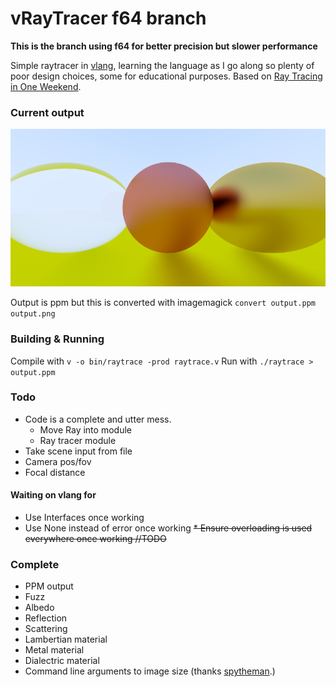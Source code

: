 # vRayTracer f64 branch

**This is the branch using f64 for better precision but slower performance**

Simple raytracer in [vlang](https://vlang.io), learning the language as I go along so plenty of poor design choices, some for educational purposes. Based on [Ray Tracing in One Weekend](https://github.com/RayTracing/raytracinginoneweekend).

### Current output

![raytrace output](output.png)

Output is ppm but this is converted with imagemagick `convert output.ppm output.png`

### Building & Running

Compile with `v -o bin/raytrace -prod raytrace.v`
Run with `./raytrace > output.ppm`

### Todo

* Code is a complete and utter mess.
  - Move Ray into module
  - Ray tracer module
* Take scene input from file
* Camera pos/fov
* Focal distance

#### Waiting on vlang for 
* Use Interfaces once working
* Use None instead of error once working
~~* Ensure overloading is used everywhere once working //TODO~~

### Complete

* PPM output
* Fuzz
* Albedo
* Reflection
* Scattering
* Lambertian material
* Metal material
* Dialectric material
* Command line arguments to image size (thanks [spytheman](https://github.com/spytheman).)
